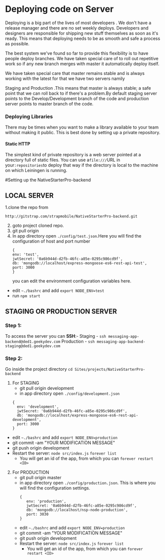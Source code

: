 # Deploying code on Server

Deploying is a big part of the lives of most  developers . We don't have a release manager and there are no set weekly deploys. Developers and designers are responsible for shipping new stuff themselves as soon as it's ready. This means that deploying needs to be as smooth and safe a process as possible.

The best system we've found so far to provide this flexibility is to have people deploy branches. We have taken special care of to roll out repetitive work so if any new branch merges with master it automatically deploy itself.

We have taken special care that master remains stable and is always working with the latest for that we have two servers namily

Staging and Production .This means that master is always stable; a safe point that we can roll back to if there's a problem.By default staging server points to the Develop/Development branch of the code and production server points to master branch of the code.

### Deploying Libraries

There may be times when you want to make a library available to your team without making it public. This is best done by setting up a private repository. 

#### Static HTTP

The simplest kind of private repository is a web server pointed at a directory full of static files. You can use a`file:///`URL in your`:repositories`to deploy that way if the directory is local to the machine on which Leiningen is running.

#Setting up the NativeStarterPro-backend

## LOCAL SERVER
1.clone the repo from 
  ```
  http://gitstrap.com/strapmobile/NativeStarterPro-backend.git
  ```

2. goto project cloned repo.
3. git pull origin <branch-name>
4. In app directory open `./config/test.json`.Here you will find the configuration of host and port number
    ```
    {
    env: 'test',
    jwtSecret: '0a6b944d-d2fb-46fc-a85e-0295c986cd9f',
    db: 'mongodb://localhost/express-mongoose-es6-rest-api-test',
    port: 3000
    }
    ```
    you can edit the environment configuration variables here.
  -  edit  `~./bashrc` and add `export NODE_ENV=test`
  - run `npm start`

## STAGING OR PRODUCTION SERVER
### Step 1:
To access the server you can **SSH**:-
      Staging - `ssh messaging-app-backend@ded1.geekydev.com`
      Production - `ssh messaging-app-backend-staging@ded1.geekydev.com`

### Step 2:
Go inside the project directory `cd Sites/projects/NativeStarterPro-backend`  

1. For STAGING
    - git pull origin development
    -  in app directory open `./config/development.json`
    ```
    {
      env: 'development',
      jwtSecret: '0a6b944d-d2fb-46fc-a85e-0295c986cd9f',
      db: 'mongodb://localhost/express-mongoose-es6-rest-api-development',
      port: 3000
    }
    ```
  - edit  `~./bashrc` and add `export NODE_ENV=production`
  - git commit -am "YOUR MODIFICATION MESSAGE"
  - git push origin development
  - Restart the server:
    `node src/index.js`
    `forever list`
      - You will get an id of the app, from which you can
    `forever restart <ID>`

2. For PRODUCTION
    - git pull origin master
    -  in app directory open `./config/production.json`. This is where you will find the configuration settings.
        ```
        {
           env: 'production',
           jwtSecret: '0a6b944d-d2fb-46fc-a85e-0295c986cd9f',
           db: 'mongodb://localhost/nsp-node-production',
           port: 3030
        }

        ```
    - edit `~./bashrc` and add `export NODE_ENV=production`
    - git commit -am "YOUR MODIFICATION MESSAGE"
    - git push origin development
    - Restart the server:
      `node src/index.js`
      `forever list`
      - You will get an id of the app, from which you can
    `forever restart <ID>`


  


